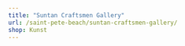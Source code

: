 ```yaml
---
title: "Suntan Craftsmen Gallery"
url: /saint-pete-beach/suntan-craftsmen-gallery/
shop: Kunst
---
```

